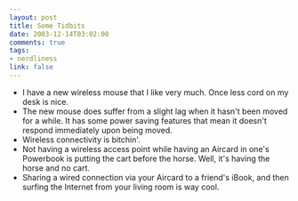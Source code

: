 ```yaml
--- 
layout: post
title: Some Tidbits
date: 2003-12-14T03:02:00
comments: true
tags:
- nerdliness
link: false
---
```

<ul>
<li>I have a new wireless mouse that I like very much. Once less cord on my desk is nice.</li>
<li>The new mouse does suffer from a slight lag when it hasn't been moved for a while. It has some power saving features that mean it doesn't respond immediately upon being moved.</li>
<li>Wireless connectivity is bitchin'.</li>
<li>Not having a wireless access point while having an Aircard in one's Powerbook is putting the cart before the horse. Well, it's having the horse and no cart.</li>
<li>Sharing a wired connection via your Aircard to a friend's iBook, and then surfing the Internet from your living room is way cool.</li>
</ul>
